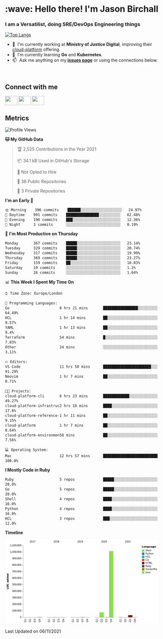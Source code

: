 <h1 align="left" id="jason-title">:wave: Hello there! I'm Jason Birchall</h1>
<h3 align="left">I am a Versatilist, doing SRE/DevOps Engineering things</h3>

[![Top Langs](https://github-readme-stats.vercel.app/api?username=jasonBirchall&show_icons=true&count_private=true&include_all_commits=true&theme=gruvbox)](https://github.com/anuraghazra/github-readme-stats)

- :office: &nbsp;I'm currently working at **Ministry of Justice Digital**, improving their [cloud-platform](https://github.com/ministryofjustice/cloud-platform) offering.
- :seedling: &nbsp;I’m currently learning **Go** and **Kubernetes**.
- :mailbox: &nbsp;Ask me anything on my **[issues page]** or using the connections below.


<br>

<h2>Connect with me</h2>
<p>
<a href="https://twitter.com/jsonBirchall" target="blank"><img align="center" src="https://cdn.jsdelivr.net/npm/simple-icons@3.0.1/icons/twitter.svg" alt="" height="30" width="40" /></a>
<a href="https://keybase.io/json0" target="blank"><img align="center" src="https://cdn.jsdelivr.net/npm/simple-icons@3.0.1/icons/keybase.svg" alt="" height="30" width="40" /></a>
<a href="https://www.reddit.com/user/kakorate" target="blank"><img align="center" src="https://cdn.jsdelivr.net/npm/simple-icons@3.0.1/icons/reddit.svg" alt="" height="30" width="40" /></a>
</p>

<h2>Metrics</h2>

<!--START_SECTION:waka-->
![Profile Views](http://img.shields.io/badge/Profile%20Views-5-blue)

**🐱 My GitHub Data** 

> 🏆 2,525 Contributions in the Year 2021
 > 
> 📦 34.1 kB Used in GitHub's Storage 
 > 
> 🚫 Not Opted to Hire
 > 
> 📜 38 Public Repositories 
 > 
> 🔑 3 Private Repositories  
 > 
**I'm an Early 🐤** 

```text
🌞 Morning    396 commits    ██████░░░░░░░░░░░░░░░░░░░   24.97% 
🌆 Daytime    991 commits    ███████████████░░░░░░░░░░   62.48% 
🌃 Evening    196 commits    ███░░░░░░░░░░░░░░░░░░░░░░   12.36% 
🌙 Night      3 commits      ░░░░░░░░░░░░░░░░░░░░░░░░░   0.19%

```
📅 **I'm Most Productive on Thursday** 

```text
Monday       367 commits    █████░░░░░░░░░░░░░░░░░░░░   23.14% 
Tuesday      329 commits    █████░░░░░░░░░░░░░░░░░░░░   20.74% 
Wednesday    317 commits    █████░░░░░░░░░░░░░░░░░░░░   19.99% 
Thursday     369 commits    █████░░░░░░░░░░░░░░░░░░░░   23.27% 
Friday       159 commits    ██░░░░░░░░░░░░░░░░░░░░░░░   10.03% 
Saturday     19 commits     ░░░░░░░░░░░░░░░░░░░░░░░░░   1.2% 
Sunday       26 commits     ░░░░░░░░░░░░░░░░░░░░░░░░░   1.64%

```


📊 **This Week I Spent My Time On** 

```text
⌚︎ Time Zone: Europe/London

💬 Programming Languages: 
Go                       8 hrs 21 mins       ████████████████░░░░░░░░░   64.49% 
HCL                      1 hr 14 mins        ██░░░░░░░░░░░░░░░░░░░░░░░   9.57% 
YAML                     1 hr 13 mins        ██░░░░░░░░░░░░░░░░░░░░░░░   9.4% 
Terraform                54 mins             █░░░░░░░░░░░░░░░░░░░░░░░░   7.03% 
Other                    24 mins             ░░░░░░░░░░░░░░░░░░░░░░░░░   3.11%

🔥 Editors: 
VS Code                  11 hrs 50 mins      ██████████████████████░░░   91.29% 
Neovim                   1 hr 7 mins         ██░░░░░░░░░░░░░░░░░░░░░░░   8.71%

🐱‍💻 Projects: 
cloud-platform-cli       6 hrs 23 mins       ████████████░░░░░░░░░░░░░   49.27% 
cloud-platform-infrastruc2 hrs 18 mins       ████░░░░░░░░░░░░░░░░░░░░░   17.8% 
cloud-platform-reference-1 hr 11 mins        ██░░░░░░░░░░░░░░░░░░░░░░░   9.15% 
cloud-platform           1 hr 7 mins         ██░░░░░░░░░░░░░░░░░░░░░░░   8.64% 
cloud-platform-environmen58 mins             ██░░░░░░░░░░░░░░░░░░░░░░░   7.56%

💻 Operating System: 
Mac                      12 hrs 57 mins      █████████████████████████   100.0%

```

**I Mostly Code in Ruby** 

```text
Ruby                     5 repos             █████░░░░░░░░░░░░░░░░░░░░   20.0% 
Go                       5 repos             █████░░░░░░░░░░░░░░░░░░░░   20.0% 
Shell                    4 repos             ████░░░░░░░░░░░░░░░░░░░░░   16.0% 
Python                   4 repos             ████░░░░░░░░░░░░░░░░░░░░░   16.0% 
HCL                      3 repos             ███░░░░░░░░░░░░░░░░░░░░░░   12.0%

```


**Timeline**

![Chart not found](https://raw.githubusercontent.com/jasonBirchall/jasonBirchall/main/charts/bar_graph.png) 


 Last Updated on 06/11/2021
<!--END_SECTION:waka-->

<!-- links -->

[issues page]: https://github.com/jasonBirchall/jasonBirchall/issues "jasonBirchall/issues"
